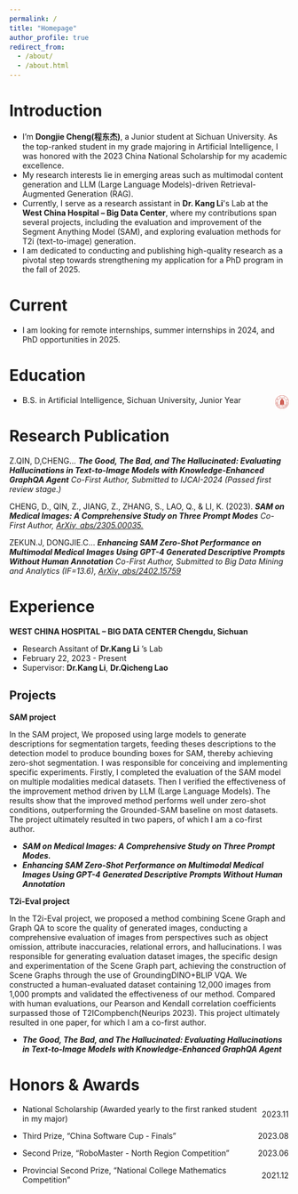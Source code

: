 ```yaml
---
permalink: /
title: "Homepage"
author_profile: true
redirect_from: 
  - /about/
  - /about.html
---
```


Introduction
======
* I’m **Dongjie Cheng(程东杰)**, a Junior student at Sichuan University. As the top-ranked student in my grade majoring in Artificial Intelligence, I was honored with the 2023 China National Scholarship for my academic excellence. 
* My research interests lie in emerging areas such as multimodal content generation and LLM (Large Language Models)-driven Retrieval-Augmented Generation (RAG).
* Currently, I serve as a research assistant in **Dr. Kang Li**'s Lab at the **West China Hospital – Big Data Center**, where my contributions span several projects, including the evaluation and improvement of the Segment Anything Model (SAM), and exploring evaluation methods for T2i (text-to-image) generation. 
* I am dedicated to conducting and publishing high-quality research as a pivotal step towards strengthening my application for a PhD program in the fall of 2025.

Current
======
* I am looking for remote internships, summer internships in 2024, and PhD opportunities in 2025.

Education
======
* B.S. in Artificial Intelligence, Sichuan University, Junior Year <img src="../images/scu.png" width="5%" height="5%" alt="校徽" align="right">

Research Publication
======
Z.QIN, D,CHENG… ***The Good, The Bad, and The Hallucinated: Evaluating Hallucinations in Text-to-Image Models with Knowledge-Enhanced GraphQA Agent***  *Co-First Author, Submitted to IJCAI-2024 (Passed first review stage.)*

CHENG, D., QIN, Z., JIANG, Z., ZHANG, S., LAO, Q., & LI, K. (2023).  ***SAM on Medical Images: A Comprehensive Study on Three Prompt Modes***  *Co-First Author, [ArXiv, abs/2305.00035.](https://arxiv.org/pdf/2305.00035)*

ZEKUN.J, DONGJIE.C… ***Enhancing SAM Zero-Shot Performance on Multimodal Medical Images Using GPT-4 Generated Descriptive Prompts Without Human Annotation***  *Co-First Author, Submitted to Big Data Mining and Analytics (IF=13.6), [ArXiv, abs/2402.15759](https://arxiv.org/pdf/2402.15759)*

Experience
======
**WEST CHINA HOSPITAL – BIG DATA CENTER	Chengdu,  Sichuan**
* Research Assitant of **Dr.Kang Li** ’s Lab
* February 22, 2023 - Present
* Supervisor: **Dr.Kang Li**, **Dr.Qicheng Lao**
  


Projects
------
**SAM project**

In the SAM project, We proposed using large models to generate descriptions for segmentation targets, feeding theses descriptions to the detection model to produce bounding boxes for SAM, thereby achieving zero-shot segmentation. 
I was responsible for conceiving and implementing specific experiments. Firstly, I completed the evaluation of the SAM model on multiple modalities medical datasets. Then I verified the effectiveness of the improvement method driven by LLM (Large Language Models). 
The results show that the improved method performs well under zero-shot conditions, outperforming the Grounded-SAM baseline on most datasets. The project ultimately resulted in two papers, of which I am a co-first author.
  * ***SAM on Medical Images: A Comprehensive Study on Three Prompt Modes.***                 
  *	***Enhancing SAM Zero-Shot Performance on Multimodal Medical Images Using GPT-4 Generated Descriptive Prompts Without Human Annotation***


**T2i-Eval project**

In the T2i-Eval project, we proposed a method combining Scene Graph and Graph QA to score the quality of generated images, conducting a comprehensive evaluation of images from perspectives such as object omission, attribute inaccuracies, relational errors, and hallucinations.
I was responsible for generating evaluation dataset images, the specific design and experimentation of the Scene Graph part, achieving the construction of Scene Graphs through the use of GroundingDINO+BLIP VQA.
We constructed a human-evaluated dataset containing 12,000 images from 1,000 prompts and validated the effectiveness of our method. Compared with human evaluations, our Pearson and Kendall correlation coefficients surpassed those of T2ICompbench(Neurips 2023). This project ultimately resulted in one paper, for which I am a co-first author.
  * ***The Good, The Bad, and The Hallucinated: Evaluating Hallucinations in Text-to-Image Models with Knowledge-Enhanced GraphQA Agent***


Honors & Awards
======
* <div style="display: flex; justify-content: space-between; align-items: center;">
  <div>National Scholarship (Awarded yearly to the first ranked student in my major)</div>
  <div>2023.11</div>
</div>

* <div style="display: flex; justify-content: space-between; align-items: center;">
  <div>Third Prize, “China Software Cup - Finals”</div>
  <div>2023.08</div>
</div>

* <div style="display: flex; justify-content: space-between; align-items: center;">
  <div>Second Prize, “RoboMaster - North Region Competition”</div>
  <div>2023.06</div>
</div>

* <div style="display: flex; justify-content: space-between; align-items: center;">
  <div>Provincial Second Prize, “National College Mathematics Competition”</div>
  <div>2021.12</div>
</div>


